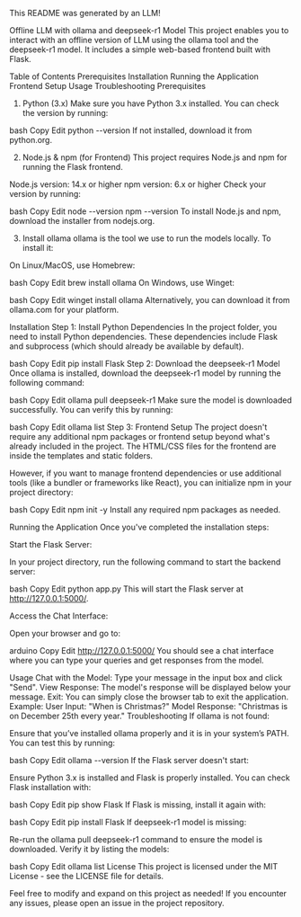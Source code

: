 This README was generated by an LLM!

Offline LLM with ollama and deepseek-r1 Model
This project enables you to interact with an offline version of LLM using the ollama tool and the deepseek-r1 model. It includes a simple web-based frontend built with Flask.

Table of Contents
Prerequisites
Installation
Running the Application
Frontend Setup
Usage
Troubleshooting
Prerequisites
1. Python (3.x)
Make sure you have Python 3.x installed. You can check the version by running:

bash
Copy
Edit
python --version
If not installed, download it from python.org.

2. Node.js & npm (for Frontend)
This project requires Node.js and npm for running the Flask frontend.

Node.js version: 14.x or higher
npm version: 6.x or higher
Check your version by running:

bash
Copy
Edit
node --version
npm --version
To install Node.js and npm, download the installer from nodejs.org.

3. Install ollama
ollama is the tool we use to run the models locally. To install it:

On Linux/MacOS, use Homebrew:

bash
Copy
Edit
brew install ollama
On Windows, use Winget:

bash
Copy
Edit
winget install ollama
Alternatively, you can download it from ollama.com for your platform.

Installation
Step 1: Install Python Dependencies
In the project folder, you need to install Python dependencies. These dependencies include Flask and subprocess (which should already be available by default).

bash
Copy
Edit
pip install Flask
Step 2: Download the deepseek-r1 Model
Once ollama is installed, download the deepseek-r1 model by running the following command:

bash
Copy
Edit
ollama pull deepseek-r1
Make sure the model is downloaded successfully. You can verify this by running:

bash
Copy
Edit
ollama list
Step 3: Frontend Setup
The project doesn't require any additional npm packages or frontend setup beyond what's already included in the project. The HTML/CSS files for the frontend are inside the templates and static folders.

However, if you want to manage frontend dependencies or use additional tools (like a bundler or frameworks like React), you can initialize npm in your project directory:

bash
Copy
Edit
npm init -y
Install any required npm packages as needed.

Running the Application
Once you've completed the installation steps:

Start the Flask Server:

In your project directory, run the following command to start the backend server:

bash
Copy
Edit
python app.py
This will start the Flask server at http://127.0.0.1:5000/.

Access the Chat Interface:

Open your browser and go to:

arduino
Copy
Edit
http://127.0.0.1:5000/
You should see a chat interface where you can type your queries and get responses from the model.

Usage
Chat with the Model: Type your message in the input box and click "Send".
View Response: The model's response will be displayed below your message.
Exit: You can simply close the browser tab to exit the application.
Example:
User Input: "When is Christmas?"
Model Response: "Christmas is on December 25th every year."
Troubleshooting
If ollama is not found:

Ensure that you’ve installed ollama properly and it is in your system’s PATH. You can test this by running:

bash
Copy
Edit
ollama --version
If the Flask server doesn't start:

Ensure Python 3.x is installed and Flask is properly installed. You can check Flask installation with:

bash
Copy
Edit
pip show Flask
If Flask is missing, install it again with:

bash
Copy
Edit
pip install Flask
If deepseek-r1 model is missing:

Re-run the ollama pull deepseek-r1 command to ensure the model is downloaded. Verify it by listing the models:

bash
Copy
Edit
ollama list
License
This project is licensed under the MIT License - see the LICENSE file for details.

Feel free to modify and expand on this project as needed! If you encounter any issues, please open an issue in the project repository.